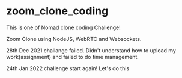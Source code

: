 # zoom_clone_coding

This is one of Nomad clone coding Challenge!

Zoom Clone using NodeJS, WebRTC and Websockets.


28th Dec 2021 challange failed. Didn't understand how to upload my work(assignment)
and failed to do time management.

24th Jan 2022 challenge start again! 
Let's do this
